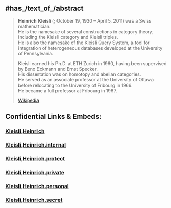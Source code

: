 ﻿---
aliases:
  - Heinrich Kleisli
---


## #has_/text_of_/abstract 

> **Heinrich Kleisli** (; October 19, 1930 – April 5, 2011) was a Swiss mathematician.  
> He is the namesake of several constructions in category theory, 
> including the Kleisli category and Kleisli triples.  
> He is also the namesake of the Kleisli Query System, 
> a tool for integration of heterogeneous databases developed at the University of Pennsylvania.
>
> Kleisli earned his Ph.D. at ETH Zurich in 1960, 
> having been supervised by Beno Eckmann and Ernst Specker.  
> His dissertation was on homotopy and abelian categories.  
> He served as an associate professor at the University of Ottawa 
> before relocating to the University of Fribourg in 1966.  
> He became a full professor at Fribourg in 1967.
>
> [Wikipedia](https://en.wikipedia.org/wiki/Heinrich%20Kleisli)


## Confidential Links & Embeds: 

### [Kleisli,Heinrich](/_public/Mathematics/Mathematicians/Kleisli,Heinrich.md) 

### [Kleisli,Heinrich.internal](/_internal/Mathematics/Mathematicians/Kleisli,Heinrich.internal.md) 

### [Kleisli,Heinrich.protect](/_protect/Mathematics/Mathematicians/Kleisli,Heinrich.protect.md) 

### [Kleisli,Heinrich.private](/_private/Mathematics/Mathematicians/Kleisli,Heinrich.private.md) 

### [Kleisli,Heinrich.personal](/_personal/Mathematics/Mathematicians/Kleisli,Heinrich.personal.md) 

### [Kleisli,Heinrich.secret](/_secret/Mathematics/Mathematicians/Kleisli,Heinrich.secret.md) 
